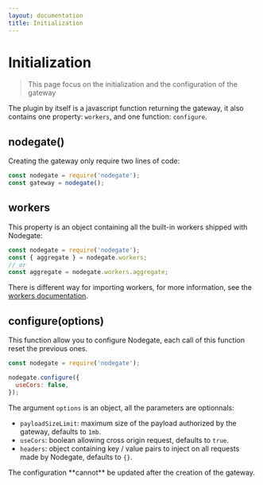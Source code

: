 ```yaml
---
layout: documentation
title: Initialization
---
```


# Initialization

> This page focus on the initialization and the configuration of the gateway

The plugin by itself is a javascript function returning the gateway, it also contains one property:
`workers`, and one function: `configure`.

## nodegate()

Creating the gateway only require two lines of code:

```js
const nodegate = require('nodegate');
const gateway = nodegate();
```

## workers

This property is an object containing all the built-in workers shipped with Nodegate:

```js
const nodegate = require('nodegate');
const { aggregate } = nodegate.workers;
// or
const aggregate = nodegate.workers.aggregate;
```

There is different way for importing workers, for more information, see the
[workers documentation](/docs/workers.html).

## configure(options)

This function allow you to configure Nodegate, each call of this function reset the previous ones.

```js
const nodegate = require('nodegate');

nodegate.configure({
  useCors: false,
});
```

The argument `options` is an object, all the parameters are optionnals:

 - `payloadSizeLimit`: maximum size of the payload authorized by the gateway, defaults to `1mb`.
 - `useCors`: boolean allowing cross origin request, defaults to `true`.
 - `headers`: object containing key / value pairs to inject on all requests made by Nodegate,
 defaults to `{}`.

<div class="tip" markdown="1">
The configuration **cannot** be updated after the creation of the gateway.
</div>
